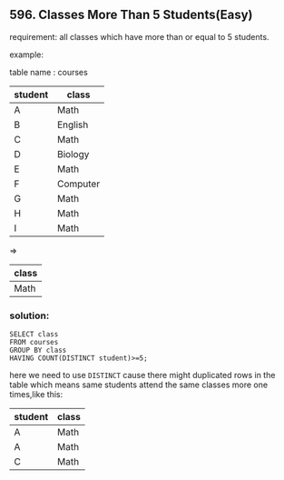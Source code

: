 ## 596. Classes More Than 5 Students(Easy)

requirement: all classes which have more than or equal to 5 students.

example:

table name : courses

| student | class      |
|---------|------------|
| A       | Math       |
| B       | English    |
| C       | Math       |
| D       | Biology    |
| E       | Math       |
| F       | Computer   |
| G       | Math       |
| H       | Math       |
| I       | Math       |

=>


| class   |
|---------|
| Math    |




### solution:

```
SELECT class 
FROM courses
GROUP BY class
HAVING COUNT(DISTINCT student)>=5;

```

here we need to use `DISTINCT` cause there might duplicated rows in the table which means same students attend the same classes more one times,like this:

| student | class      |
|---------|------------|
| A       | Math       |
| A       | Math    	|
| C       | Math       |